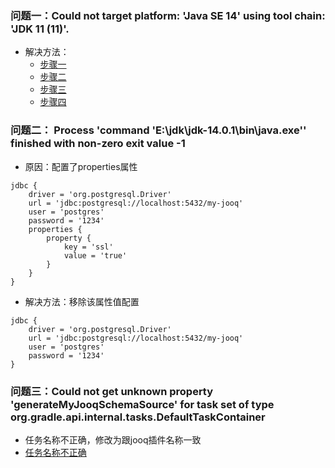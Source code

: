 ### 问题一：Could not target platform: 'Java SE 14' using tool chain: 'JDK 11 (11)'.
* 解决方法：
    * [步骤一](jdk-setting-1.jpg)
    * [步骤二](jdk-setting-2.jpg)
    * [步骤三](jdk-setting-3.jpg)
    * [步骤四](jdk-setting-4.jpg)

### 问题二： Process 'command 'E:\jdk\jdk-14.0.1\bin\java.exe'' finished with non-zero exit value -1
* 原因：配置了properties属性
```
jdbc {
    driver = 'org.postgresql.Driver'
    url = 'jdbc:postgresql://localhost:5432/my-jooq'
    user = 'postgres'
    password = '1234'
    properties {
        property {
            key = 'ssl'
            value = 'true'
        }
    }
}
```
* 解决方法：移除该属性值配置
```
jdbc {
    driver = 'org.postgresql.Driver'
    url = 'jdbc:postgresql://localhost:5432/my-jooq'
    user = 'postgres'
    password = '1234'
}
```

### 问题三：Could not get unknown property 'generateMyJooqSchemaSource' for task set of type org.gradle.api.internal.tasks.DefaultTaskContainer
* 任务名称不正确，修改为跟jooq插件名称一致
* [任务名称不正确](jooq-1.jpg)



